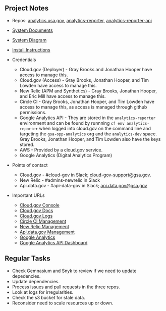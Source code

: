 

## Project Notes

* Repos: [analytics.usa.gov](https://github.com/18f/analytics.usa.gov), [analytics-reporter](https://github.com/18f/analytics-reporter), [analytics-reporter-api](https://github.com/18f/analytics-reporter-api)
* [System Documents](https://drive.google.com/drive/u/1/folders/0B4f3E1-4As-aaW82VWR1ejZGREE)
* [System Diagram](https://docs.google.com/drawings/d/1eKmjl1ht0QLXU3PaFZ-FHuudK-4AtxkU8-rjUH8Com0/edit)
* [Install Instructions](https://github.com/18f/analytics.usa.gov#setup-using-docker)
* Credentials 
  * Cloud.gov (Deployer) - Gray Brooks and Jonathan Hooper have access to manage this.  
  * Cloud.gov (Access) - Gray Brooks, Jonathan Hooper, and Tim Lowden have access to manage this. 
  * New Relic (APM and Synthetics) - Gray Brooks, Jonathan Hooper, and Eric Mill have access to manage this. 
  * Circle CI - Gray Brooks, Jonathan Hooper, and Tim Lowden have access to manage this, as access is managed through github permissions.  
  * Google Analytics API - They are stored in the `analytics-reporter` environment and can be found by runnning `cf env analytics-reporter` when logged into cloud.gov on the command line and targeting the `gsa-opp-analytics` org and the `analytics-dev` space.  Gray Brooks, Jonathan Hooper, and Tim Lowden also have the keys stored.  
  * AWS - Provided by a cloud.gov service. 
  * Google Analytics (Digital Analytics Program)
  
* Points of contact 
  * Cloud.gov - #cloud-gov in Slack; cloud-gov-support@gsa.gov.
  * New Relic - #admins-newrelic in Slack
  * Api.data.gov - #api-data-gov in Slack; api.data.gov@gsa.gov
* Important URLs
  * [Cloud.gov Console](http://console.fr.cloud.gov/)
  * [Cloud.gov Docs](https://cloud.gov/docs/)
  * [Cloud.gov Logs](https://logs.fr.cloud.gov)
  * [Circle CI Management](https://circleci.com)
  * [New Relic Management](https://newrelic.com/)
  * [Api.data.gov Management](https://api.data.gov/admin)
  * [Google Analytics](https://www.google.com/analytics)
  * [Google Analytics API Dashboard](https://console.developers.google.com/apis/api/analytics.googleapis.com/overview)



## Regular Tasks 

* Check Gemnasium and Snyk to review if we need to update depedencies. 
* Update dependencies. 
* Process issues and pull requests in the three repos.  
* Look at logs for irregularities. 
* Check the s3 bucket for stale data. 
* Reconsider need to scale resources up or down.  



